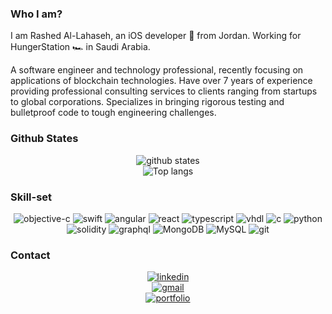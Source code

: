 ### Who I am?
I am Rashed Al-Lahaseh, an iOS developer 🍏 from Jordan. Working for HungerStation 🏎 in Saudi Arabia.

A software engineer and technology professional, recently focusing on applications of blockchain technologies.
Have over 7 years of experience providing professional consulting services to clients ranging from startups to global corporations.
Specializes in bringing rigorous testing and bulletproof code to tough engineering challenges.

### Github States
<p align="center"> 
  <img src="https://github-readme-stats-git-masterrstaa-rickstaa.vercel.app/api?username=rallahaseh&count_private=true&show_icons=true&theme=apprentice" alt="github states"> 
  <br>
  <img src="https://github-readme-stats-git-masterrstaa-rickstaa.vercel.app/api/top-langs/?username=rallahaseh&exclude_repo=rallahaseh.github.io&layout=compact&theme=apprentice" alt="Top langs">
</p>

### Skill-set
<p align="center">
  <img src="https://img.shields.io/badge/objective-c-00599C?style=for-the-badge&logo=objective-c&logoColor=white" alt="objective-c">
  <img src="https://img.shields.io/badge/swift-%23F05033.svg?style=for-the-badge&logo=swift&logoColor=white" alt="swift">
  <img src="https://img.shields.io/badge/angular-%2300ADD8.svg?style=for-the-badge&logo=angular&logoColor=white" alt="angular">
  <img src="https://img.shields.io/badge/react-134f5c.svg?style=for-the-badge&logo=react&logoColor=white" alt="react">
  <img src="https://img.shields.io/badge/typescript-43853D?style=for-the-badge&logo=typescript&logoColor=white" alt="typescript">
  <img src="https://img.shields.io/badge/vhdl-f44336?style=for-the-badge&logo=vhdl&logoColor=white" alt="vhdl">
  <img src="https://img.shields.io/badge/c-0000FF?style=for-the-badge&logo=c&logoColor=white" alt="c">
  <img src="https://img.shields.io/badge/python-6fa8dc?style=for-the-badge&logo=python&logoColor=white" alt="python">
  <img src="https://img.shields.io/badge/solidity-232F3E?style=for-the-badge&logo=solidity&logoColor=white" alt="solidity">
  <img src="https://img.shields.io/badge/graphql-00000F?style=for-the-badge&logo=graphql&logoColor=white" alt="graphql">  
  <img src="https://img.shields.io/badge/MongoDB-4EA94B?style=for-the-badge&logo=mongodb&logoColor=white" alt="MongoDB">
  <img src="https://img.shields.io/badge/MySQL-00000F?style=for-the-badge&logo=mysql&logoColor=white" alt="MySQL">
  <img src="https://img.shields.io/badge/git-%23F05033.svg?style=for-the-badge&logo=git&logoColor=white" alt="git">
</p>

### Contact
<p align="center">
  <a href="https://www.linkedin.com/in/rallahaseh/" target="_blank"><img src="https://img.shields.io/badge/LinkedIn-0077B5?style=for-the-badge&logo=linkedin&logoColor=white" alt="linkedin"></a>
  <br>
  <a href="mailto:rallahaseh@gmail.com" target="_blank"><img src="https://img.shields.io/badge/Gmail-D14836?style=for-the-badge&logo=gmail&logoColor=white" alt="gmail"></a>
  <br>
  <a href="https://rallahaseh.dev"><img src="https://img.shields.io/badge/portfolio-100000?style=for-the-badge&logo=portfolio&logoColor=white" alt="portfolio"></a>
  <br>
</p>
